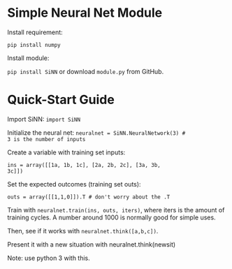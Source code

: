 # Simple Neural Net Module

Install requirement:

<code>pip install numpy</code>

Install module:

<code>pip install SiNN</code> or download <code>module.py</code> from GitHub.

# Quick-Start Guide
Import SiNN: <code>import SiNN</code>

Initialize the neural net:
<code>neuralnet = SiNN.NeuralNetwork(3) # 3 is the number of inputs</code>

Create a variable with training set inputs:

<code>ins = array([[1a, 1b, 1c], [2a, 2b, 2c], [3a, 3b, 3c]])</code>

Set the expected outcomes (training set outs):

<code>outs = array([[1,1,0]]).T # don't worry about the .T</code>

Train with <code>neuralnet.train(ins, outs, iters)</code>, where iters is the amount of training cycles. A number around 1000 is normally good for simple uses.

Then, see if it works with <code>neuralnet.think([a,b,c])</code>.

Present it with a new situation with neuralnet.think(newsit)

Note: use python 3 with this.
